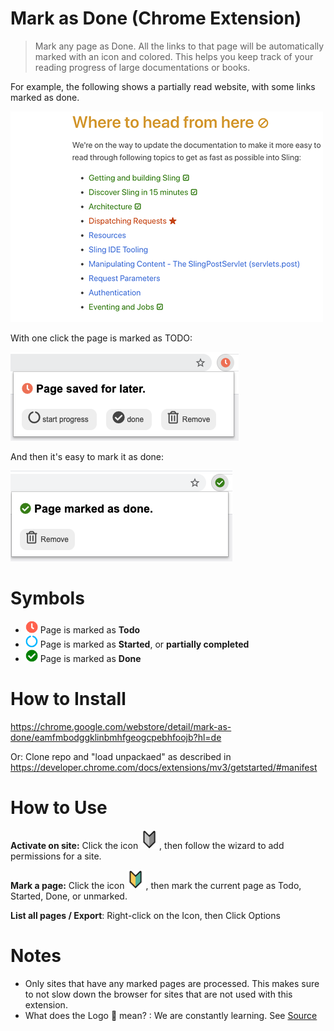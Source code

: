 # Mark as Done (Chrome Extension)

> Mark any page as Done. All the links to that page will be automatically marked with an icon and colored.
> This helps you keep track of your reading progress of large documentations or books.

For example, the following shows a partially read website, with some links marked as done. 

 ![](images/example.png) 

With one click the page is marked as TODO: 

![](docs/screenshot-todo.png)

And then it's easy to mark it as done: 

![](docs/screenshot-done.png)


# Symbols

 * <img src="images/icon-todo.png" width=20> Page is marked as **Todo** 
 * <img src="images/icon-started.png" width=20> Page is marked as **Started**, or **partially completed**
 * <img src="images/icon-done.png" width=20> Page is marked as **Done** 


# How to Install

https://chrome.google.com/webstore/detail/mark-as-done/eamfmbodggklinbmhfgeogcpebhfoojb?hl=de

Or: Clone repo and "load unpackaed" as described in https://developer.chrome.com/docs/extensions/mv3/getstarted/#manifest

# How to Use

**Activate on site:** Click the icon <img src="images/icon-toolbar-disabled.png" width=30>, then follow the wizard to add permissions for a site.

**Mark a page:** Click the icon <img src="images/icon-none.png" width=30>, then mark the current page as Todo, Started, Done, or unmarked. 


**List all pages / Export**: Right-click on the Icon, then Click Options 

# Notes

* Only sites that have any marked pages are processed. This makes sure to not slow down the browser for sites that are 
  not used with this extension.
* What does the Logo 🔰 mean? : We are constantly learning. See [Source](https://emojipedia.org/japanese-symbol-for-beginner/)
